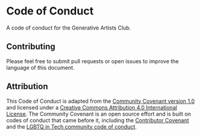 Code of Conduct
====================

A code of conduct for the Generative Artists Club.

## Contributing

Please feel free to submit pull requests or open issues to improve the language of this document.

## Attribution

This Code of Conduct is adapted from the [Community Covenant version 1.0](http://community-covenant.net/version/1/0/) and licensed under a [Creative Commons Attribution 4.0 International License](http://creativecommons.org/licenses/by/4.0/). The Community Covenant is an open source effort and is built on codes of conduct that came before it, including the [Contributor Covenant](http://contributor-covenant.org/) and the [LGBTQ in Tech community code of conduct](http://lgbtq.technology/coc.html).
